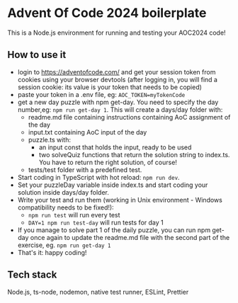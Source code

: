# Advent Of Code 2024 boilerplate

This is a Node.js environment for running and testing your AOC2024 code!

## How to use it

- login to https://adventofcode.com/ and get your session token from cookies using your browser devtools (after logging in, you will find a session cookie: its value is your token that needs to be copied)
- paste your token in a .env file, eg: `AOC_TOKEN=myTokenCode`
- get a new day puzzle with npm get-day. You need to specify the day number,eg: `npm run get-day 1`.
  This will create a days/day folder with:
  - readme.md file containing instructions containing AoC assignment of the day
  - input.txt containing AoC input of the day
  - puzzle.ts with:
    - an input const that holds the input, ready to be used
    - two solveQuiz functions that return the solution string to index.ts. You have to return the right solution, of course!
  - tests/test folder with a predefined test.
- Start coding in TypeScript with hot reload: `npm run dev`.
- Set your puzzleDay variable inside index.ts and start coding your solution inside days/day folder.
- Write your test and run them (working in Unix environment - Windows compatibility needs to be fixed!):
  - `npm run test` will run every test
  - `DAY=1 npm run test-day` will run tests for day 1
- If you manage to solve part 1 of the daily puzzle, you can run npm get-day once again to update the readme.md file with the second part of the exercise, eg. `npm run get-day 1`
- That's it: happy coding!

## Tech stack

Node.js, ts-node, nodemon, native test runner, ESLint, Prettier
